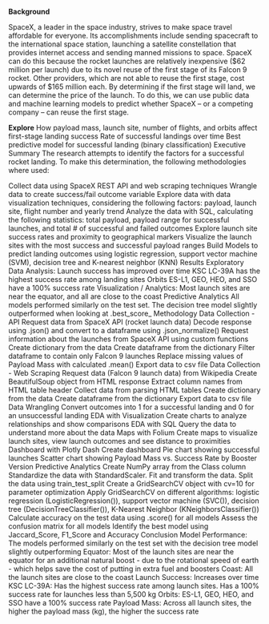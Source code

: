 **Background**

SpaceX, a leader in the space industry, strives to make space travel affordable for everyone. Its accomplishments include sending spacecraft to the international space station, launching a satellite constellation that provides internet access and sending manned missions to space. SpaceX can do this because the rocket launches are relatively inexpensive ($62 million per launch) due to its novel reuse of the first stage of its Falcon 9 rocket. Other providers, which are not able to reuse the first stage, cost upwards of $165 million each. By determining if the first stage will land, we can determine the price of the launch. To do this, we can use public data and machine learning models to predict whether SpaceX – or a competing company – can reuse the first stage.

**Explore**
How payload mass, launch site, number of flights, and orbits affect first-stage landing success
Rate of successful landings over time
Best predictive model for successful landing (binary classification)
Executive Summary
The research attempts to identify the factors for a successful rocket landing. To make this determination, the following methodologies where used:

Collect data using SpaceX REST API and web scraping techniques
Wrangle data to create success/fail outcome variable
Explore data with data visualization techniques, considering the following factors: payload, launch site, flight number and yearly trend
Analyze the data with SQL, calculating the following statistics: total payload, payload range for successful launches, and total # of successful and failed outcomes
Explore launch site success rates and proximity to geographical markers
Visualize the launch sites with the most success and successful payload ranges
Build Models to predict landing outcomes using logistic regression, support vector machine (SVM), decision tree and K-nearest neighbor (KNN)
Results
Exploratory Data Analysis:
Launch success has improved over time
KSC LC-39A has the highest success rate among landing sites
Orbits ES-L1, GEO, HEO, and SSO have a 100% success rate
Visualization / Analytics:
Most launch sites are near the equator, and all are close to the coast
Predictive Analytics
All models performed similarly on the test set. The decision tree model slightly outperformed when looking at .best_score_
Methodology
Data Collection - API
Request data from SpaceX API (rocket launch data)
Decode response using .json() and convert to a dataframe using .json_normalize()
Request information about the launches from SpaceX API using custom functions
Create dictionary from the data
Create dataframe from the dictionary
Filter dataframe to contain only Falcon 9 launches
Replace missing values of Payload Mass with calculated .mean()
Export data to csv file
Data Collection - Web Scraping
Request data (Falcon 9 launch data) from Wikipedia
Create BeautifulSoup object from HTML response
Extract column names from HTML table header
Collect data from parsing HTML tables
Create dictionary from the data
Create dataframe from the dictionary
Export data to csv file
Data Wrangling
Convert outcomes into 1 for a successful landing and 0 for an unsuccessful landing
EDA with Visualization
Create charts to analyze relationships and show comparisons
EDA with SQL
Query the data to understand more about the data
Maps with Folium
Create maps to visualize launch sites, view launch outcomes and see distance to proximities
Dashboard with Plotly Dash
Create dashboard
Pie chart showing successful launches
Scatter chart showing Payload Mass vs. Success Rate by Booster Version
Predictive Analytics
Create NumPy array from the Class column
Standardize the data with StandardScaler. Fit and transform the data.
Split the data using train_test_split
Create a GridSearchCV object with cv=10 for parameter optimization
Apply GridSearchCV on different algorithms: logistic regression (LogisticRegression()), support vector machine (SVC()), decision tree (DecisionTreeClassifier()), K-Nearest Neighbor (KNeighborsClassifier())
Calculate accuracy on the test data using .score() for all models
Assess the confusion matrix for all models
Identify the best model using Jaccard_Score, F1_Score and Accuracy
Conclusion
Model Performance: The models performed similarly on the test set with the decision tree model slightly outperforming
Equator: Most of the launch sites are near the equator for an additional natural boost - due to the rotational speed of earth - which helps save the cost of putting in extra fuel and boosters
Coast: All the launch sites are close to the coast
Launch Success: Increases over time
KSC LC-39A: Has the highest success rate among launch sites. Has a 100% success rate for launches less than 5,500 kg
Orbits: ES-L1, GEO, HEO, and SSO have a 100% success rate
Payload Mass: Across all launch sites, the higher the payload mass (kg), the higher the success rate
